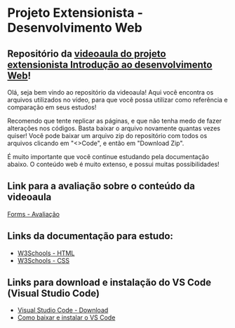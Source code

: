 # Projeto Extensionista - Desenvolvimento Web

## Repositório da [videoaula do projeto extensionista Introdução ao desenvolvimento Web](https://youtu.be/s_Uvbij3d9M)! 
Olá, seja bem vindo ao repositório da videoaula!
Aqui você encontra os arquivos utilizados no vídeo, para que você possa utilizar como referência e comparação em seus estudos! 
 
Recomendo que tente replicar as páginas, e que não tenha medo de fazer alterações nos códigos. Basta baixar o arquivo novamente quantas vezes quiser! 
Você pode baixar um arquivo zip do repositório com todos os arquivos clicando em "<>Code", e então em "Download Zip".

É muito importante que você continue estudando pela documentação abaixo. O conteúdo web é muito extenso, e possui muitas possibilidades!

## Link para a avaliação sobre o conteúdo da videoaula
[Forms - Avaliação](https://docs.google.com/forms/d/e/1FAIpQLSfGtZMycrCmY-EYoy_DkvE9sN9ycIjhHloXvJw44VL8lDbOow/viewform?pli=1)

## Links da documentação para estudo:
- [W3Schools - HTML](https://www.w3schools.com/html/default.asp)
- [W3Schools - CSS](https://www.w3schools.com/html/default.asp)

## Links para download e instalação do VS Code (Visual Studio Code)
- [Visual Studio Code - Download](https://code.visualstudio.com/download)
- [Como baixar e instalar o VS Code](https://www.youtube.com/watch?v=49K-Zxc8A7A)
